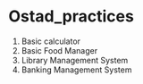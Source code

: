 # Ostad_practices

1. Basic calculator
2. Basic Food Manager
3. Library Management System
4. Banking Management System
